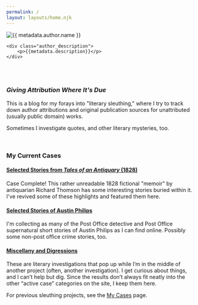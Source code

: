 ```yaml
---
permalink: /
layout: layouts/home.njk
---
```



<div class="padded_author_container">
    <img src="{{ metadata.author.avatar }}" alt="{{ metadata.author.name }}">

    <div class="author_description">
        <p>{{metadata.description}}</p>
    </div>
</div>

<br>
<br>

<div class="message-box">
   <h3><em>Giving Attribution Where It's Due</em></h3>
   
This is a blog for my forays into "literary sleuthing," where I try to track down author attributions and original publication sources
for unattributed (usually public domain) works.

Sometimes I investigate quotes, and other literary mysteries, too.
</div>

<br>

<div class="message-box">
<h3>My Current Cases</h3>

#### [Selected Stories from *Tales of an Antiquary* (1828)](/pages/tales-of-an-antiquary/)

Case Complete! This rather unreadable 1828 fictional "memoir" by antiquarian Richard Thomson has some interesting stories buried within it. 
I've revived some of these highlights and featured them here.


#### [Selected Stories of Austin Philips](/pages/austin-philips/)

I'm collecting as many of the Post Office detective and Post Office supernatural short stories of Austin Philips as I can find online. Possibly some non-post office crime stories, too.


#### [Miscellany and Digressions](/pages/miscellany-and-digressions/)

These are literary investigations that pop up while I’m in the middle of another project (often, another investigation). I get curious about things, and I can’t help but dig. Since the results don’t always fit neatly into the other “active case” categories on the site, I keep them here.

For previous sleuthing projects, see the [My Cases](/pages/my-investigations/) page.

</div>





